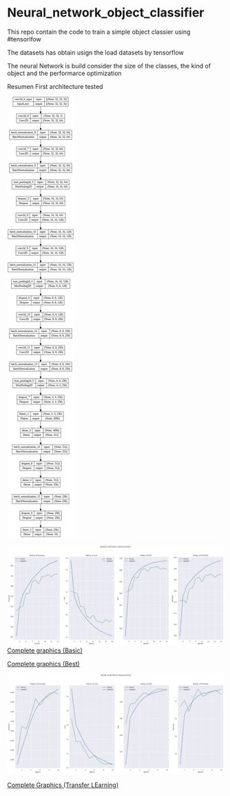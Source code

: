 # Neural_network_object_classifier
This repo contain  the code to train a simple object classier using #tensorlfow

The datasets has obtain usign the load datasets by tensorflow

The neural Network is build consider the size of the classes, the kind of object and the performarce optimization


Resumen First architecture tested 

![](docs/arc_1.png)

![](docs/first_result.jpg)
[Complete graphics (Basic)](https://tensorboard.dev/experiment/82Hg4m0YQ1uMWkw69qSv6w/#scalars)


[Complete graphics (Best)](https://tensorboard.dev/experiment/jhqlZ8dBRtOzxMm9o8wQcw/#scalars)

![](./docs/arc_transfer_learning.jpg)

[Complete Graphics (Transfer LEarning)](https://tensorboard.dev/experiment/o7f6pvAMT3KSpX88ge0h1Q/#scalars)